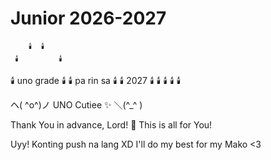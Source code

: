 # Junior 2026-2027

        🕯️  🕯️
     🕯️         🕯️
   🕯️  uno grade  🕯️
  🕯️   pa rin sa   🕯️
   🕯️    2027     🕯️
     🕯️         🕯️
        🕯️  🕯️
        
ヘ( ^o^)ノ UNO Cutiee ✨ ＼(^_^ )

Thank You in advance, Lord! 🙏
This is all for You!

Uyy! Konting push na lang XD
I'll do my best for my Mako <3
